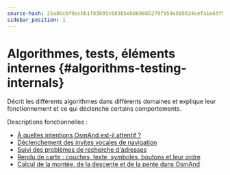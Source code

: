 ```yaml
---
source-hash: 21e8bc6f9acbb1f83b93c683b5eb869885279f954e505624cefa1e63f538baf7
sidebar_position: 1
---
```


# Algorithmes, tests, éléments internes {#algorithms-testing-internals}
Décrit les différents algorithmes dans différents domaines et explique leur fonctionnement et ce qui déclenche certains comportements.


Descriptions fonctionnelles :
* [À quelles intentions OsmAnd est-il attentif ?](./osmand-intents.md)
* [Déclenchement des invites vocales de navigation](./voice-prompt-triggering.md)
* [Suivi des problèmes de recherche d'adresses](./trace-address-search-issues.md)
* [Rendu de carte : couches, texte, symboles, boutons et leur ordre](./map-rendering-layers.md)
* [Calcul de la montée, de la descente et de la pente dans OsmAnd](./calculate-uphill-slope.md)
